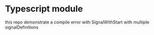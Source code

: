 # Typescript module

this repo demonstrate a compile error with SignalWithStart with multiple signalDefinitions
